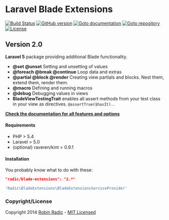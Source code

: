 Laravel Blade Extensions
========================

[![Build Status](https://travis-ci.org/RobinRadic/blade-extensions.svg?branch=master)](https://travis-ci.org/RobinRadic/blade-extensions)
[![GitHub version](https://badge.fury.io/gh/robinradic%2Fblade-extensions.svg)](http://badge.fury.io/gh/robinradic%2Fblade-extensions)
[![Goto documentation](http://img.shields.io/badge/goto-documentation-orange.svg)](http://robinradic.github.io/blade-extensions)
[![Goto repository](http://img.shields.io/badge/goto-repository-orange.svg)](https://github.com/robinradic/blade-extensions)
[![License](http://img.shields.io/badge/license-MIT-blue.svg)](http://radic.mit-license.org)

Version 2.0
-----------

**Laravel 5** package providing additional Blade functionality.

- **@set @unset** Setting and unsetting of values
- **@foreach @break @continue** Loop data and extras
- **@partial @block @render** Creating view partials and blocks. Nest them, extend them, render them.
- **@macro** Defining and running macros
- **@debug** Debugging values in views
- **BladeViewTestingTrait** enables all assert methods from your test class in your view as directives. `@assertTrue($hasIt)..`

[**Check the documentation for all features and options**](http://robinradic.github.io/blade-extensions/)

#### Requirements
- PHP > 5.4
- Laravel > 5.0
- (optional) raveren/kint > 0.9.1

#### Installation
You probably know what to do with these:
```JSON
"radic/blade-extensions": "2.*"
```
```php
'Radic\BladeExtensions\BladeExtensionsServiceProvider'
```

### Copyright/License
Copyright 2014 [Robin Radic](https://github.com/RobinRadic) - [MIT Licensed](http://radic.mit-license.org)
